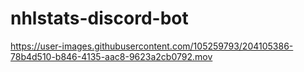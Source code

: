 # nhlstats-discord-bot
https://user-images.githubusercontent.com/105259793/204105386-78b4d510-b846-4135-aac8-9623a2cb0792.mov
